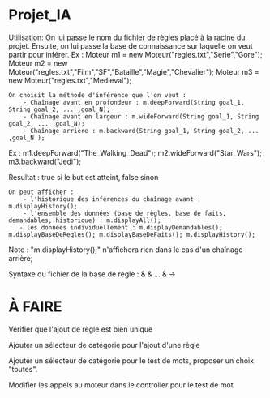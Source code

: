 # Projet_IA

Utilisation:
  	On lui passe le nom du fichier de règles placé à la racine du projet.
  	Ensuite, on lui passe la base de connaissance sur laquelle on veut partir
  	pour inférer.
  	Ex : Moteur m1 = new Moteur("regles.txt","Serie","Gore");
  		 Moteur m2 = new Moteur("regles.txt","Film","SF","Bataille","Magie","Chevalier");
  		 Moteur m3 = new Moteur("regles.txt","Medieval");
  
  	On choisit la méthode d'inférence que l'on veut :
  		- Chaînage avant en profondeur : m.deepForward(String goal_1, String goal_2, ... ,goal_N);
  		- Chaînage avant en largeur : m.wideForward(String goal_1, String goal_2, ... ,goal_N);
  		- Chaînage arrière : m.backward(String goal_1, String goal_2, ... ,goal_N );
  Ex : m1.deepForward("The_Walking_Dead");
  		m2.wideForward("Star_Wars");
  		m3.backward("Jedi");
  
   Resultat : true si le but est atteint, false sinon
  
  	On peut afficher :
  		- l'historique des inférences du chaînage avant : m.displayHistory();
  		- l'ensemble des données (base de règles, base de faits, demandables, historique) : m.displayAll();
       - les données individuellement : m.displayDemandables(); m.displayBaseDeRegles(); m.displayBaseDeFaits(); m.displayHistory();
  
  Note : "m.displayHistory();" n'affichera rien dans le cas d'un chaînage arrière;
  
  Syntaxe du fichier de la base de règle : <antecedent> & <antecedent> & ... & <antecedent> -> <consequence>
  
  
  
  
  
  
  <h1> À FAIRE </h1>
  <p>Vérifier que l'ajout de règle est bien unique</p>
  <p>Ajouter un sélecteur de catégorie pour l'ajout d'une règle</p>
  <p>Ajouter un sélecteur de catégorie pour le test de mots, proposer un choix "toutes".</p>
  <p>Modifier les appels au moteur dans le controller pour le test de mot</p>
